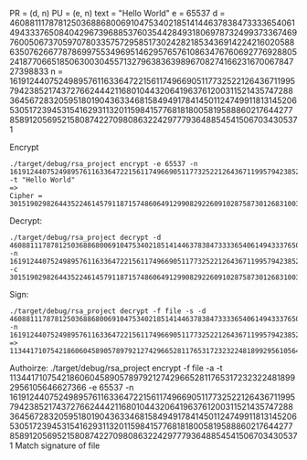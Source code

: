 PR = (d, n)
PU = (e, n)
text = "Hello World"
e = 65537
d = 46088111787812503688680069104753402185141446378384733336540614943337650840429673968853760354428493180697873249937336746976005067370597078033575729585173024282185343691422421602058863507626677878699755349695146295765761086347676069277692880524187706651850630030455713279638363989670827416623167006784727398833
n = 161912440752498957611633647221561174966905117732522126436711995794238521743727662444211680104432064196376120031152143574728836456728320595180190436334681584949178414501124749911813145206530517239453154162931132011598415776818180058195888602176442778589120569521580874227098086322429777936488545415067034305371

Encrypt
```
./target/debug/rsa_project encrypt -e 65537 -n 161912440752498957611633647221561174966905117732522126436711995794238521743727662444211680104432064196376120031152143574728836456728320595180190436334681584949178414501124749911813145206530517239453154162931132011598415776818180058195888602176442778589120569521580874227098086322429777936488545415067034305371 -t "Hello World"
=>
Cipher = 30151902982644352246145791187157486064912990829226091028758730126831003863354693760458022786078459997738425385128261418742799649681003569637489740243196815787018779177407495296333693439384063886902505616440476265829591849311249300927502747241912520410341349326088821715201304534345043021216898403801395657831
```

Decrypt:
```
./target/debug/rsa_project decrypt -d 46088111787812503688680069104753402185141446378384733336540614943337650840429673968853760354428493180697873249937336746976005067370597078033575729585173024282185343691422421602058863507626677878699755349695146295765761086347676069277692880524187706651850630030455713279638363989670827416623167006784727398833 -n 161912440752498957611633647221561174966905117732522126436711995794238521743727662444211680104432064196376120031152143574728836456728320595180190436334681584949178414501124749911813145206530517239453154162931132011598415776818180058195888602176442778589120569521580874227098086322429777936488545415067034305371 -c 30151902982644352246145791187157486064912990829226091028758730126831003863354693760458022786078459997738425385128261418742799649681003569637489740243196815787018779177407495296333693439384063886902505616440476265829591849311249300927502747241912520410341349326088821715201304534345043021216898403801395657831
```
Sign:
```
./target/debug/rsa_project decrypt -f file -s -d 46088111787812503688680069104753402185141446378384733336540614943337650840429673968853760354428493180697873249937336746976005067370597078033575729585173024282185343691422421602058863507626677878699755349695146295765761086347676069277692880524187706651850630030455713279638363989670827416623167006784727398833 -n 161912440752498957611633647221561174966905117732522126436711995794238521743727662444211680104432064196376120031152143574728836456728320595180190436334681584949178414501124749911813145206530517239453154162931132011598415776818180058195888602176442778589120569521580874227098086322429777936488545415067034305371
=>
113441710754218606045890578979212742966528117653172323224818992956105646627366
```
Authoirze:
./target/debug/rsa_project encrypt -f file -a -t 113441710754218606045890578979212742966528117653172323224818992956105646627366 -e 65537 -n 161912440752498957611633647221561174966905117732522126436711995794238521743727662444211680104432064196376120031152143574728836456728320595180190436334681584949178414501124749911813145206530517239453154162931132011598415776818180058195888602176442778589120569521580874227098086322429777936488545415067034305371
Match signature of file
